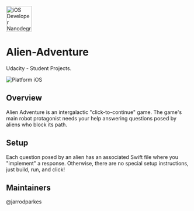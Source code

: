 <img src="https://s3-us-west-1.amazonaws.com/udacity-content/degrees/catalog-images/nd003.png" alt="iOS Developer Nanodegree logo" height="70" >


# Alien-Adventure
Udacity - Student Projects.

![Platform iOS](https://img.shields.io/badge/nanodegree-iOS-blue.svg)



## Overview

Alien Adventure is an intergalactic "click-to-continue" game. The game's main robot protagonist needs your help answering  questions posed by aliens who block its path.

## Setup

Each question posed by an alien has an associated Swift file where you "implement" a response. Otherwise, there are no special setup instructions, just build, run, and click!

## Maintainers

@jarrodparkes